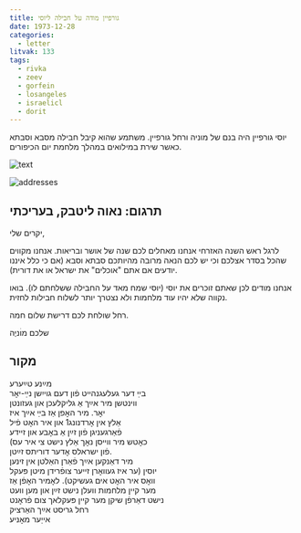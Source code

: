 ```yaml
---
title: גורפיין מודה על חבילה ליוסי
date: 1973-12-28
categories:
  - letter
litvak: 133
tags:
  - rivka
  - zeev
  - gorfein
  - losangeles
  - israelicl
  - dorit
---
```


יוסי גורפיין היה בנם של מוניה
ורחל גורפיין.
משתמע שהוא קיבל חבילה מסבא וסבתא כאשר שירת במילואים במהלך מלחמת יום הכיפורים.


![text](/pupko-papers/assets/images/1973-12-28-gorfein-1.jpg)

![addresses](/pupko-papers/assets/images/1973-12-28-gorfein-2.jpg)

## תרגום: נאוה ליטבק, בעריכתי
יקרים שלי,

לרגל ראש השנה האזרחי אנחנו מאחלים לכם שנה של אושר ובריאות. אנחנו מקווים שהכל בסדר
אצלכם וכי יש לכם הנאה מרובה מהיותכם סבתא וסבא (אם כי כלל איננו יודעים אם אתם
"אוכלים" את ישראל או את דורית).

אנחנו מודים לכן שאתם זוכרים את יוסי (יוסי שמח מאד על החבילה ששלחתם לו).
בואו נקווה שלא יהיו עוד מלחמות ולא נצטרך יותר לשלוח חבילות לחזית.

רחל שולחת לכם דרישת שלום חמה.

שלכם מוׄניֶה


## מקור
מײַנע טײַערע  
בײַ דער געלעגנהײט פֿון דעם גוייִשן נײַ-יאׇר  
ווינטשן מיר אײַך אַ גליקלעכן און געזונטן  
יאׇר. מיר האׇפן אַז בײַ אײַך איז  
אַלץ אין אׇרדנונג1 און איר האׇט פֿיל  
פֿאַרגעניגן פֿון זײַן אַ באׇבע און זיידע  
(כאׇטש מיר ווייסן נאׇך אַלץ נישט צי איר עס  
פֿון ישראלס אׇדער דוריתס זײַטן.  
מיר דאַנקען אײַך פֿאַרן האַלטן אין זינען  
יוסין (ער איז געוואׇרן זייער צופֿרידן מיטן פּעקל  
וואׇס איר האׇט אים געשיקט). לאׇמיר האׇפֿן אַז  
מער קיין מלחמות וועלן נישט זײַן און מען וועט  
נישט דאַרפֿן שיקן מער קיין פּעקלאך צום פֿראׇנט  
רחל גריסט אײַך האַרציק  
אייַער מאׇניע  

